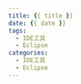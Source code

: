 ```yaml
---
title: {{ title }}
date: {{ date }}
tags:
  - IDE工具
  - Eclipse
categories:
  - IDE工具
  - Eclipse
---
```

